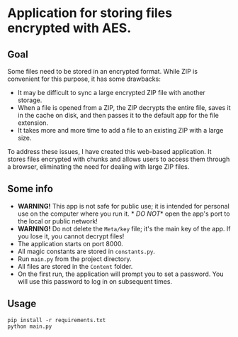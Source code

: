 # Application for storing files encrypted with AES.

## Goal

Some files need to be stored in an encrypted format. While ZIP is convenient for this purpose, it has some drawbacks:

- It may be difficult to sync a large encrypted ZIP file with another storage.
- When a file is opened from a ZIP, the ZIP decrypts the entire file, saves it in the cache on disk, and then passes it
  to the default app for the file extension.
- It takes more and more time to add a file to an existing ZIP with a large size.

To address these issues, I have created this web-based application. It stores files encrypted with chunks and allows
users to access them through a browser, eliminating the need for dealing with large ZIP files.

## Some info

- **WARNING!** This app is not safe for public use; it is intended for personal use on the computer where you run it. *
  *DO NOT** open the app's port to the local or public network!
- **WARNING!** Do not delete the `Meta/key` file; it's the main key of the app. If you lose it, you cannot decrypt
  files!
- The application starts on port 8000.
- All magic constants are stored in `constants.py`.
- Run `main.py` from the project directory.
- All files are stored in the `Content` folder.
- On the first run, the application will prompt you to set a password. You will use this password to log in on
  subsequent times.

## Usage

```
pip install -r requirements.txt
python main.py
```

